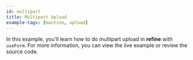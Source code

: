 ```yaml
---
id: multipart
title: Multipart Upload
example-tags: [mantine, upload]
---
```


In this example, you'll learn how to do multipart upload in **refine** with `useForm`. For more information, you can view the live example or review the source code.

<CodeSandboxExample path="upload-mantine-multipart" />
